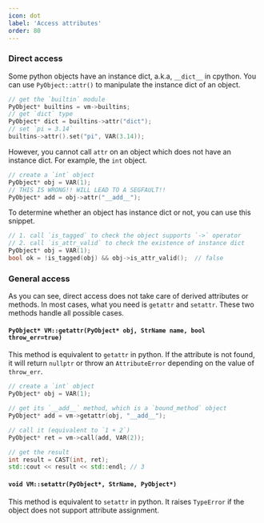```yaml
---
icon: dot
label: 'Access attributes'
order: 80
---
```


### Direct access

Some python objects have an instance dict, a.k.a, `__dict__` in cpython.
You can use `PyObject::attr()` to manipulate the instance dict of an object.

```cpp
// get the `builtin` module
PyObject* builtins = vm->builtins;
// get `dict` type
PyObject* dict = builtins->attr("dict");
// set `pi = 3.14`
builtins->attr().set("pi", VAR(3.14));
```

However, you cannot call `attr` on an object which does not have an instance dict.
For example, the `int` object.

```cpp
// create a `int` object
PyObject* obj = VAR(1);
// THIS IS WRONG!! WILL LEAD TO A SEGFAULT!!
PyObject* add = obj->attr("__add__");
```

To determine whether an object has instance dict or not, you can use this snippet.

```cpp
// 1. call `is_tagged` to check the object supports `->` operator
// 2. call `is_attr_valid` to check the existence of instance dict
PyObject* obj = VAR(1);
bool ok = !is_tagged(obj) && obj->is_attr_valid();  // false
```

### General access

As you can see, direct access does not take care of derived attributes or methods. In most cases, what you need is `getattr` and `setattr`.
These two methods handle all possible cases.

#### `PyObject* VM::getattr(PyObject* obj, StrName name, bool throw_err=true)`

This method is equivalent to `getattr` in python.
If the attribute is not found, it will return `nullptr`
or throw an `AttributeError` depending on the value of `throw_err`.

```cpp
// create a `int` object
PyObject* obj = VAR(1);

// get its `__add__` method, which is a `bound_method` object
PyObject* add = vm->getattr(obj, "__add__");

// call it (equivalent to `1 + 2`)
PyObject* ret = vm->call(add, VAR(2));

// get the result
int result = CAST(int, ret);
std::cout << result << std::endl; // 3
```

#### `void VM::setattr(PyObject*, StrName, PyObject*)`

This method is equivalent to `setattr` in python.
It raises `TypeError` if the object does not support attribute assignment.